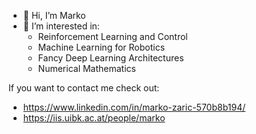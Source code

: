 - 👋 Hi, I’m Marko
- 👀 I’m interested in:
    - Reinforcement Learning and Control    
    - Machine Learning for Robotics
    - Fancy Deep Learning Architectures
    - Numerical Mathematics
    
    
If you want to contact me check out:
- https://www.linkedin.com/in/marko-zaric-570b8b194/
- https://iis.uibk.ac.at/people/marko


<!---
m-zaric/m-zaric is a ✨ special ✨ repository because its `README.md` (this file) appears on your GitHub profile.
You can click the Preview link to take a look at your changes.
--->
